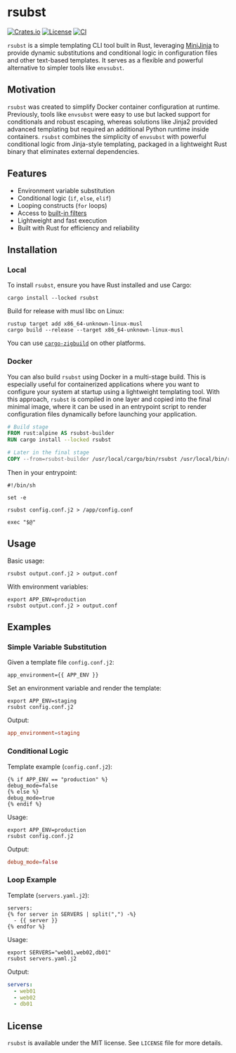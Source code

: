 # rsubst

[![Crates.io](https://img.shields.io/crates/v/rsubst)](https://crates.io/crates/rsubst)
[![License](https://img.shields.io/crates/l/rsubst)](LICENSE)
[![CI](https://github.com/jtdowney/rsubst/actions/workflows/ci.yml/badge.svg)](https://github.com/jtdowney/rsubst/actions/workflows/ci.yml)

`rsubst` is a simple templating CLI tool built in Rust, leveraging [MiniJinja](https://github.com/mitsuhiko/minijinja) to provide dynamic substitutions and conditional logic in configuration files and other text-based templates. It serves as a flexible and powerful alternative to simpler tools like `envsubst`.

## Motivation

`rsubst` was created to simplify Docker container configuration at runtime. Previously, tools like `envsubst` were easy to use but lacked support for conditionals and robust escaping, whereas solutions like Jinja2 provided advanced templating but required an additional Python runtime inside containers. `rsubst` combines the simplicity of `envsubst` with powerful conditional logic from Jinja-style templating, packaged in a lightweight Rust binary that eliminates external dependencies.

## Features

- Environment variable substitution
- Conditional logic (`if`, `else`, `elif`)
- Looping constructs (`for` loops)
- Access to [built-in filters](https://docs.rs/minijinja/latest/minijinja/filters/index.html)
- Lightweight and fast execution
- Built with Rust for efficiency and reliability

## Installation

### Local

To install `rsubst`, ensure you have Rust installed and use Cargo:

```shell
cargo install --locked rsubst
```

Build for release with musl libc on Linux:

```shell
rustup target add x86_64-unknown-linux-musl
cargo build --release --target x86_64-unknown-linux-musl
```

You can use [`cargo-zigbuild`](https://github.com/rust-cross/cargo-zigbuild) on other platforms.

### Docker

You can also build `rsubst` using Docker in a multi-stage build. This is especially useful for containerized applications where you want to configure your system at startup using a lightweight templating tool. With this approach, `rsubst` is compiled in one layer and copied into the final minimal image, where it can be used in an entrypoint script to render configuration files dynamically before launching your application.

```dockerfile
# Build stage
FROM rust:alpine AS rsubst-builder
RUN cargo install --locked rsubst

# Later in the final stage
COPY --from=rsubst-builder /usr/local/cargo/bin/rsubst /usr/local/bin/rsubst
```

Then in your entrypoint:

```shell
#!/bin/sh

set -e

rsubst config.conf.j2 > /app/config.conf

exec "$@"
```

## Usage

Basic usage:

```shell
rsubst output.conf.j2 > output.conf
```

With environment variables:

```shell
export APP_ENV=production
rsubst output.conf.j2 > output.conf
```

## Examples

### Simple Variable Substitution

Given a template file `config.conf.j2`:

```jinja
app_environment={{ APP_ENV }}
```

Set an environment variable and render the template:

```shell
export APP_ENV=staging
rsubst config.conf.j2
```

Output:

```conf
app_environment=staging
```

### Conditional Logic

Template example (`config.conf.j2`):

```jinja
{% if APP_ENV == "production" %}
debug_mode=false
{% else %}
debug_mode=true
{% endif %}
```

Usage:

```shell
export APP_ENV=production
rsubst config.conf.j2
```

Output:

```conf
debug_mode=false
```

### Loop Example

Template (`servers.yaml.j2`):

```jinja
servers:
{% for server in SERVERS | split(",") -%}
  - {{ server }}
{% endfor %}
```

Usage:

```shell
export SERVERS="web01,web02,db01"
rsubst servers.yaml.j2
```

Output:

```yaml
servers:
  - web01
  - web02
  - db01
```

## License

`rsubst` is available under the MIT license. See `LICENSE` file for more details.
